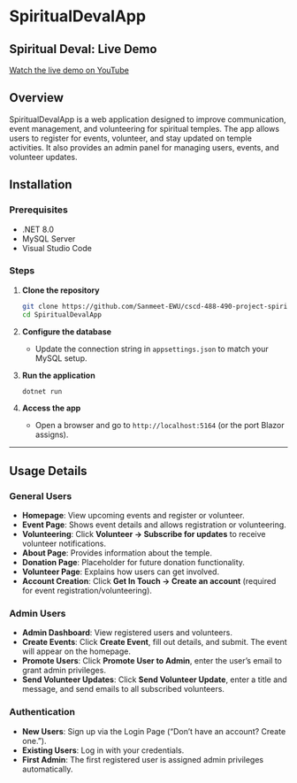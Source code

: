 # SpiritualDevalApp

## Spiritual Deval: Live Demo
[Watch the live demo on YouTube](https://www.youtube.com/watch?v=5KyD68xe5zs)

## Overview

SpiritualDevalApp is a web application designed to improve communication, event management, and volunteering for spiritual temples. The app allows users to register for events, volunteer, and stay updated on temple activities. It also provides an admin panel for managing users, events, and volunteer updates.

## Installation

### Prerequisites
- .NET 8.0
- MySQL Server
- Visual Studio Code

### Steps
1. **Clone the repository**
   ```bash
   git clone https://github.com/Sanmeet-EWU/cscd-488-490-project-spiritual-deval.git
   cd SpiritualDevalApp
   ```

2. **Configure the database**
   - Update the connection string in `appsettings.json` to match your MySQL setup.

3. **Run the application**
   ```bash
   dotnet run
   ```

4. **Access the app**
   - Open a browser and go to `http://localhost:5164` (or the port Blazor assigns).

---

## Usage Details

### General Users
- **Homepage**: View upcoming events and register or volunteer.
- **Event Page**: Shows event details and allows registration or volunteering.
- **Volunteering**: Click **Volunteer → Subscribe for updates** to receive volunteer notifications.
- **About Page**: Provides information about the temple.
- **Donation Page**: Placeholder for future donation functionality.
- **Volunteer Page**: Explains how users can get involved.
- **Account Creation**: Click **Get In Touch → Create an account** (required for event registration/volunteering).

### Admin Users
- **Admin Dashboard**: View registered users and volunteers.
- **Create Events**: Click **Create Event**, fill out details, and submit. The event will appear on the homepage.
- **Promote Users**: Click **Promote User to Admin**, enter the user’s email to grant admin privileges.
- **Send Volunteer Updates**: Click **Send Volunteer Update**, enter a title and message, and send emails to all subscribed volunteers.

### Authentication
- **New Users**: Sign up via the Login Page (“Don’t have an account? Create one.”).
- **Existing Users**: Log in with your credentials.
- **First Admin**: The first registered user is assigned admin privileges automatically.
